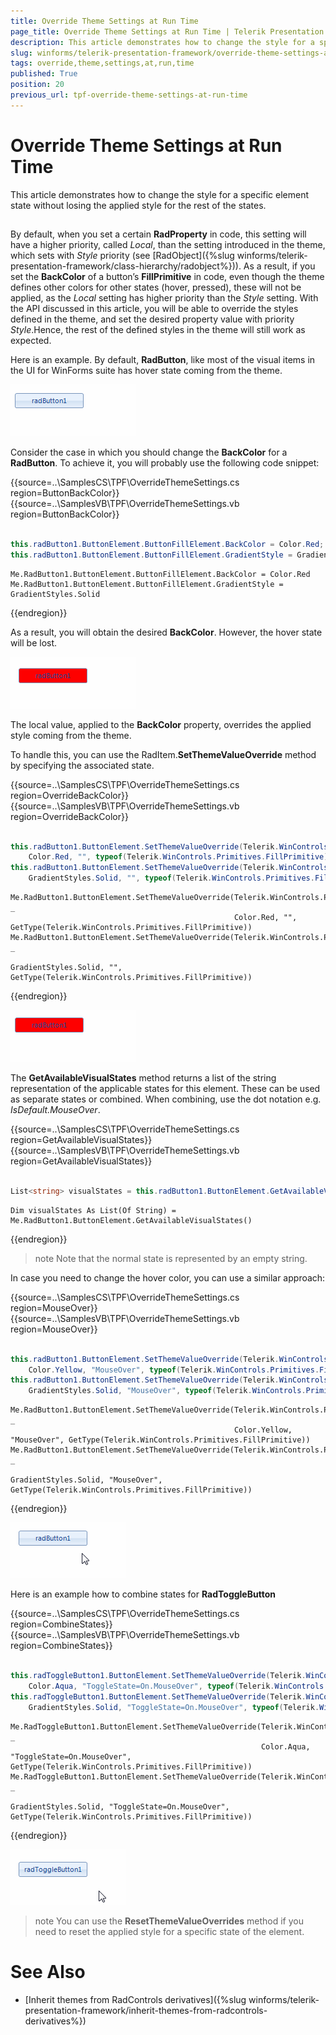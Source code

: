 ```yaml
---
title: Override Theme Settings at Run Time
page_title: Override Theme Settings at Run Time | Telerik Presentation Framework
description: This article demonstrates how to change the style for a specific element state without losing the applied style for the rest of the states. 
slug: winforms/telerik-presentation-framework/override-theme-settings-at-run-time
tags: override,theme,settings,at,run,time
published: True
position: 20
previous_url: tpf-override-theme-settings-at-run-time
---
```


# Override Theme Settings at Run Time

This article demonstrates how to change the style for a specific element state without losing the applied style for the rest of the states. 

## 

By default, when you set a certain __RadProperty__ in code, this setting will have a higher priority, called *Local*, than the setting introduced in the theme, which sets with *Style* priority (see [RadObject]({%slug winforms/telerik-presentation-framework/class-hierarchy/radobject%})). As a result, if you set the __BackColor__ of a button’s __FillPrimitive__ in code, even though the theme defines other colors for other states (hover, pressed), these will not be applied, as the *Local* setting has higher priority than the *Style* setting. With the API discussed in this article, you will be able to override the styles defined in the theme, and set the desired property value with priority *Style*.Hence, the rest of the defined styles in the theme will still work as expected.

Here is an example. By default, __RadButton__, like most of the visual items in the UI for WinForms suite has hover state coming from the theme.

![tpf-override-theme-settings-at-run-time 001](images/tpf-override-theme-settings-at-run-time001.gif)

Consider the case in which you should change the __BackColor__ for a __RadButton__. To achieve it, you will probably use the following code snippet:

{{source=..\SamplesCS\TPF\OverrideThemeSettings.cs region=ButtonBackColor}} 
{{source=..\SamplesVB\TPF\OverrideThemeSettings.vb region=ButtonBackColor}} 

````C#
            
this.radButton1.ButtonElement.ButtonFillElement.BackColor = Color.Red;
this.radButton1.ButtonElement.ButtonFillElement.GradientStyle = GradientStyles.Solid;

````
````VB.NET
Me.RadButton1.ButtonElement.ButtonFillElement.BackColor = Color.Red
Me.RadButton1.ButtonElement.ButtonFillElement.GradientStyle = GradientStyles.Solid

````

{{endregion}}

As a result, you will obtain the desired __BackColor__. However, the hover state will be lost.

![tpf-override-theme-settings-at-run-time 002](images/tpf-override-theme-settings-at-run-time002.gif)

The local value, applied to the __BackColor__ property, overrides the applied style coming from the theme.

To handle this, you can use the RadItem.__SetThemeValueOverride__ method by specifying the associated state.

{{source=..\SamplesCS\TPF\OverrideThemeSettings.cs region=OverrideBackColor}} 
{{source=..\SamplesVB\TPF\OverrideThemeSettings.vb region=OverrideBackColor}} 

````C#
            
this.radButton1.ButtonElement.SetThemeValueOverride(Telerik.WinControls.Primitives.FillPrimitive.BackColorProperty,
    Color.Red, "", typeof(Telerik.WinControls.Primitives.FillPrimitive));
this.radButton1.ButtonElement.SetThemeValueOverride(Telerik.WinControls.Primitives.FillPrimitive.GradientStyleProperty,
    GradientStyles.Solid, "", typeof(Telerik.WinControls.Primitives.FillPrimitive));

````
````VB.NET
Me.RadButton1.ButtonElement.SetThemeValueOverride(Telerik.WinControls.Primitives.FillPrimitive.BackColorProperty, _
                                                  Color.Red, "", GetType(Telerik.WinControls.Primitives.FillPrimitive))
Me.RadButton1.ButtonElement.SetThemeValueOverride(Telerik.WinControls.Primitives.FillPrimitive.GradientStyleProperty, _
                                                  GradientStyles.Solid, "", GetType(Telerik.WinControls.Primitives.FillPrimitive))

````

{{endregion}} 

![tpf-override-theme-settings-at-run-time 003](images/tpf-override-theme-settings-at-run-time003.gif)

The __GetAvailableVisualStates__ method returns a list of the string representation of the applicable states for this element. These can be used as separate states or combined. When combining, use the dot notation e.g. *IsDefault.MouseOver*.

{{source=..\SamplesCS\TPF\OverrideThemeSettings.cs region=GetAvailableVisualStates}} 
{{source=..\SamplesVB\TPF\OverrideThemeSettings.vb region=GetAvailableVisualStates}} 

````C#
            
List<string> visualStates = this.radButton1.ButtonElement.GetAvailableVisualStates();

````
````VB.NET
Dim visualStates As List(Of String) = Me.RadButton1.ButtonElement.GetAvailableVisualStates()

````

{{endregion}}

>note Note that the normal state is represented by an empty string.
>

In case you need to change the hover color, you can use a similar approach:

{{source=..\SamplesCS\TPF\OverrideThemeSettings.cs region=MouseOver}} 
{{source=..\SamplesVB\TPF\OverrideThemeSettings.vb region=MouseOver}} 

````C#
            
this.radButton1.ButtonElement.SetThemeValueOverride(Telerik.WinControls.Primitives.FillPrimitive.BackColorProperty,
    Color.Yellow, "MouseOver", typeof(Telerik.WinControls.Primitives.FillPrimitive));
this.radButton1.ButtonElement.SetThemeValueOverride(Telerik.WinControls.Primitives.FillPrimitive.GradientStyleProperty,
    GradientStyles.Solid, "MouseOver", typeof(Telerik.WinControls.Primitives.FillPrimitive));

````
````VB.NET
Me.RadButton1.ButtonElement.SetThemeValueOverride(Telerik.WinControls.Primitives.FillPrimitive.BackColorProperty, _
                                                  Color.Yellow, "MouseOver", GetType(Telerik.WinControls.Primitives.FillPrimitive))
Me.RadButton1.ButtonElement.SetThemeValueOverride(Telerik.WinControls.Primitives.FillPrimitive.GradientStyleProperty, _
                                                  GradientStyles.Solid, "MouseOver", GetType(Telerik.WinControls.Primitives.FillPrimitive))

````

{{endregion}} 

![tpf-override-theme-settings-at-run-time 004](images/tpf-override-theme-settings-at-run-time004.gif)

Here is an example how to combine states for __RadToggleButton__

{{source=..\SamplesCS\TPF\OverrideThemeSettings.cs region=CombineStates}} 
{{source=..\SamplesVB\TPF\OverrideThemeSettings.vb region=CombineStates}} 

````C#
            
this.radToggleButton1.ButtonElement.SetThemeValueOverride(Telerik.WinControls.Primitives.FillPrimitive.BackColorProperty,
    Color.Aqua, "ToggleState=On.MouseOver", typeof(Telerik.WinControls.Primitives.FillPrimitive));
this.radToggleButton1.ButtonElement.SetThemeValueOverride(Telerik.WinControls.Primitives.FillPrimitive.GradientStyleProperty,
    GradientStyles.Solid, "ToggleState=On.MouseOver", typeof(Telerik.WinControls.Primitives.FillPrimitive));

````
````VB.NET
Me.RadToggleButton1.ButtonElement.SetThemeValueOverride(Telerik.WinControls.Primitives.FillPrimitive.BackColorProperty, _
                                                        Color.Aqua, "ToggleState=On.MouseOver", GetType(Telerik.WinControls.Primitives.FillPrimitive))
Me.RadToggleButton1.ButtonElement.SetThemeValueOverride(Telerik.WinControls.Primitives.FillPrimitive.GradientStyleProperty, _
                                                        GradientStyles.Solid, "ToggleState=On.MouseOver", GetType(Telerik.WinControls.Primitives.FillPrimitive))

````

{{endregion}} 

![tpf-override-theme-settings-at-run-time 005](images/tpf-override-theme-settings-at-run-time005.gif)

>note You can use the **ResetThemeValueOverrides** method if you need to reset the applied style for a specific state of the element.

# See Also

* [Inherit themes from RadControls derivatives]({%slug winforms/telerik-presentation-framework/inherit-themes-from-radcontrols-derivatives%})


